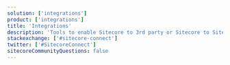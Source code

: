 ```yaml
---
solution: ['integrations']
product: ['integrations']
title: 'Integrations'
description: 'Tools to enable Sitecore to 3rd party or Sitecore to Sitecore applications.'
stackexchange: ['#sitecore-connect']
twitter: ['#SitecoreConnect']
sitecoreCommunityQuestions: false
---
```

